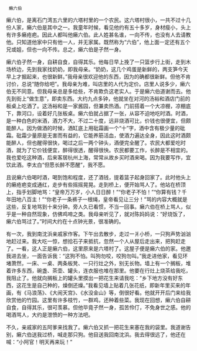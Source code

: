      癞六伯 

   癞六伯，是离石门湾五六里的六塔村里的一个农民。这六塔村很小，一共不过十几份人家，癞六伯是其中之一。我童年时候，看见他约有五十多岁，身材瘦小，头上有许多癞疮疤。因此人都叫他癞六伯。此人姓甚名谁，一向不传，也没有人去请教他。只知道他家中只有他一人，并无家属。既然称为“六伯”，他上面一定还有五个兄或姐，但也一向不传。总之，癞六伯是孑然一身。 

   癞六伯孑然一身，自耕自食，自得其乐。他每日早上挽了一只篮步行上街，走到木场桥边，先到我家找奶奶，即我母亲。“奶奶，这几个鸡蛋是新鲜的，两支笋今天早上才掘起来，也很新鲜。”我母亲很欢迎他的东西，因为的确都很新鲜。但他不肯讨价，总说“随你给吧”。我母亲为难，叫店里的人代为定价。店里人说多少，癞六伯无不同意。但我母亲总是多给些，不肯欺负这老实人。于是癞六伯道谢而去。他先到街上“做生意”，即卖东西。大约九点多钟，他就坐在对河的汤裕和酒店门前的板桌上吃酒了。这汤裕和是一家酱园，但兼卖热酒。门前搭着一个大凉棚，凉棚底下，靠河口，设着好几张板桌。癞六伯就占据了一张，从容不迫地吃时酒。时酒，是一种白色的米酒，酒力不大，不过二十度，远非烧酒可比，价钱也很便宜，但颇能醉人。因为做酒的时候，酒缸底上用砒霜画一个“十”字，酒中含有极少量的砒霜。砒霜少量原是无害而有益的，它能养筋活血，使酒力遍达全身，因此这时酒颇能醉人，但也醒得很快，喝过之后一两个钟头，酒便完全醒了。农民大都爱吃时酒，就为了它价钱便宜，醉得很透，醒得很快。农民都要工作，长醉是不相宜的。我也爱吃这种酒，后来客居杭州上海，常常从故乡买时酒来喝。因为我要写作，宜饮此酒。李太白“但愿长醉不愿醒”，我不愿。 

   且说癞六伯喝时酒，喝到饱和程度，还了酒钱，提着篮子起身回家了。此时他头上的癞疮疤变成通红，走步有些摇摇晃晃。走到桥上，便开始骂人了。他站在桥顶上，指手划脚地骂：“皇帝万万岁，小人日日醉！”“你老子不怕！”“你算有钱？千年田地八百主！”“你老子一条裤子一根绳，皇帝看见让三分！”骂的内容大概就是这些，反复地骂到十来分钟。旁人久已看惯，不当一回事。癞六伯在桥上骂人，似乎是一种自然现象，仿佛鸡啼之类。我母亲听见了，就对陈妈妈说：“好烧饭了，癞六伯骂过了。”时间大约在十点钟光景，很准确的。 

   有一次，我到南沈浜亲戚家作客。下午出去散步，走过一爿小桥，一只狗声势汹汹地赶过来。我大吃一惊，想拾石子来抵抗，忽然一个人从屋后走出来，把狗赶走了。一看，这人正是癞六伯，这里原来是六塔村了。这屋子便是癞六伯的家。他邀我进去坐，一面告诉我：“这狗不怕。叫狗勿咬，咬狗勿叫。”我走进他家，看见环堵萧然，一床、一桌、两条板凳、一只行灶之外，别无长物。墙上有一个搁板，堆着许多东西，碗盏、茶壶、罐头，连衣服也堆在那里。他要在行灶上烧茶给我吃，我阻止了。他就向搁板上的罐头里摸出一把花生来请我吃：“乡下地方没有好东西，这花生是自己种的，燥倒还燥。”我看见墙上贴着几张花纸，即新年里买来的年画，有《马浪荡》、《大闹天宫》、《水没金山》等，倒很好看。他就开开后门来给我欣赏他的竹园。这里有许多枝竹，一群鸡，还种着些菜。我现在回想，癞六伯自耕自食，自得其乐，很可羡慕。但他毕竟孑然一身，孤苦伶仃，不免身世之感。他的喝酒骂人，大约是泄愤的一种方法吧。 

   不久，亲戚家的五阿爹来找我了。癞六伯又抓一把花生来塞在我的袋里。我道谢告别，癞六伯送我过桥，喊走那只狗。他目送我回南沈浜。我去得很远了，他还在喊：“小阿官！明天再来玩！” 

